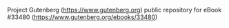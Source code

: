 Project Gutenberg (https://www.gutenberg.org) public repository for eBook #33480 (https://www.gutenberg.org/ebooks/33480)
